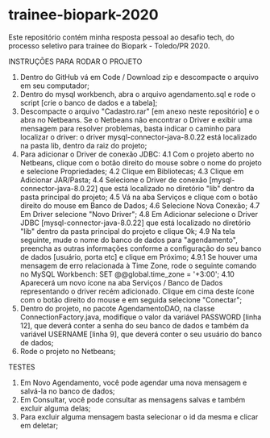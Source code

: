# trainee-biopark-2020
Este repositório contém minha resposta pessoal ao desafio tech, do processo seletivo para trainee do Biopark - Toledo/PR 2020.

INSTRUÇÕES PARA RODAR O PROJETO

1. Dentro do GitHub vá em Code / Download zip e descompacte o arquivo em seu computador;
2. Dentro do mysql workbench, abra o arquivo agendamento.sql e rode o script [crie o banco de dados e a tabela];
3. Descompacte o arquivo "Cadastro.rar" [em anexo neste repositório] e o abra no Netbeans. Se o Netbeans não encontrar o Driver e exibir uma mensagem para resolver 
problemas, basta indicar o caminho para localizar o driver: o driver mysql-connector-java-8.0.22 está localizado na pasta lib, dentro da raiz do projeto;
4. Para adicionar o Driver de conexão JDBC:
	4.1 Com o projeto aberto no Netbeans, clique com o botão direito do mouse sobre o nome do projeto e selecione Propriedades;
	4.2 Clique em Bibliotecas;
	4.3 Clique em Adicionar JAR/Pasta;
	4.4 Selecione o Driver de conexão [mysql-connector-java-8.0.22] que está localizado no diretório "lib" dentro da pasta principal do projeto;
	4.5 Vá na aba Serviços e clique com o botão direito do mouse em Banco de Dados;
	4.6 Selecione Nova Conexão;
	4.7 Em Driver selecione "Novo Driver";
	4.8 Em Adicionar selecione o Driver JDBC [mysql-connector-java-8.0.22] que está localizado no diretório "lib" dentro da pasta principal do projeto e clique Ok;
	4.9 Na tela seguinte, mude o nome do banco de dados para "agendamento", preencha as outras informações conforme a configuração do seu banco de dados [usuário, 
porta etc] e clique em Próximo;
		4.9.1 Se houver uma mensagem de erro relacionada à Time Zone, rode o seguinte comando no MySQL Workbench: SET @@global.time_zone = '+3:00';
	4.10 Aparecerá um novo ícone na aba Serviços / Banco de Dados representando o driver recém adicionado. Clique em cima deste ícone com o botão direito do mouse e em seguida selecione "Conectar";
5. Dentro do projeto, no pacote AgendamentoDAO, na classe ConnectionFactory.java, modifique o valor da variável PASSWORD [linha 12], que deverá conter a senha do 
seu banco de dados e também da variável USERNAME [linha 9], que deverá conter o seu usuário do banco de dados;
6. Rode o projeto no Netbeans;

TESTES

1. Em Novo Agendamento, você pode agendar uma nova mensagem e salvá-la no banco de dados;
2. Em Consultar, você pode consultar as mensagens salvas e também excluir alguma delas;
3. Para excluir alguma mensagem basta selecionar o id da mesma e clicar em deletar;
